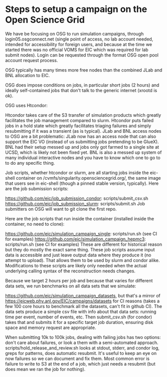# Steps to setup a campaign on the Open Science Grid


We have be focusing on OSG to run simulation campaigns, through login05.osgconnect.net (single point of access, no lab account needed, intended for accessibility for foreign users, and because at the time we started there was no official VOMS for EIC which was required for lab submit nodes). Login can be requested through the format OSG open pool account request process.

OSG typically has many times more free nodes than the combined JLab and BNL allocation to EIC. 

OSG does impose conditions on jobs, in particular short jobs (2 hours) and ideally self-contained jobs that don't talk to the generic internet (xrootd is ok).

OSG uses Htcondor:

Htcondor takes care of the S3 transfer of simulation products which greatly facilitates the job management compared to slurm.
Htcondor puts failed jobs in a hold state which greatly facilitates triaging failures and simply resubmitting if it was a transient (as is typical).
JLab and BNL access nodes to OSG are a bit problematic: JLab now has an access node that can also support the EIC VO (instead of us submitting jobs pretending to be GlueX). BNL had their setup messed up and jobs only got farmed to a single site at UCSD, which is likely not been fixed yet. BNL is also a messed up system of many individual interactive nodes and you have to know which one to go to to do any specific thing.

Job scripts, whether htcondor or slurm, are all starting jobs inside the eic-shell container on /cvmfs/singularity.opensciencegrid.org/, the same image that users see in eic-shell (though a pinned stable version, typically). Here are the job submission scripts:

https://github.com/eic/job_submission_condor: scripts/submit_csv.sh
https://github.com/eic/job_submission_slurm: scripts/submit.sh
Job submitters on OSG will want to git clone the first repo.

Here are the job scripts that run inside the container (installed inside the container, no need to clone):

https://github.com/eic/simulation_campaign_single: scripts/run.sh (see CI for examples)
https://github.com/eic/simulation_campaign_hepmc3: scripts/run.sh (see CI for examples)
These are different for historical reason but they do mostly the exact same thing. These job scripts assume input data is accessible and just leave output data where they produce it (no attempt to upload). That allows them to be used by slurm and condor alike. Modifications to these scripts are likely only needed when the actual underlying calling syntax of the reconstruction needs changes.

Because we target 2 hours per job and because that varies for different data sets, we run benchmarks on all data sets that we simulate:

https://github.com/eic/simulation_campaign_datasets, but that's a mirror of https://eicweb.phy.anl.gov/EIC/campaigns/datasets for CI reasons (takes a few 100 core hours to benchmark all the datasets, can't fit in github CI).
The data sets produce a simple csv file with info about that data sets: running time per event, number of events, etc. Then submit_csv.sh (for condor) takes that and submits it for a specific target job duration, ensuring disk space and memory request are appropriate.

When submitting 10k to 100k jobs, dealing with failing jobs has two options: don't care about failures, or look a them with a semi-automated approach. scripts/hold_release_and_review.sh looks at stdout, stderr, and condor log, greps for patterns, does automatic resubmit. It's useful to keep an eye on now failures so we can document and fix them. Most common error is failure to write to S3 at the end of a job, which just needs a resubmit (but does mean we ran the job for nothing).

